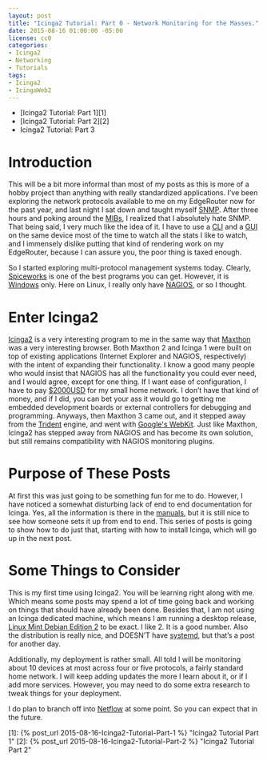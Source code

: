 ```yaml
---
layout: post
title: "Icinga2 Tutorial: Part 0 - Network Monitoring for the Masses."
date: 2015-08-16 01:00:00 -05:00
license: cc0
categories:
- Icinga2
- Networking
- Tutorials
tags:
- Icinga2
- IcingaWeb2
---
```

* [Icinga2 Tutorial: Part 1][1]
* [Icinga2 Tutorial: Part 2][2]
* Icinga2 Tutorial: Part 3

Introduction
============
This will be a bit more informal than most of my posts as this is more of a
hobby project than anything with really standardized applications. I’ve been
exploring the network protocols available to me on my EdgeRouter now for the
past year, and last night I sat down and taught myself [SNMP][4]. After three
hours and poking around the [MIBs][5], I realized that I absolutely hate SNMP.
That being said, I very much like the idea of it. I have to use a [CLI][6] and
a [GUI][7] on the same device most of the time to watch all the stats I like to
watch, and I immensely dislike putting that kind of rendering work on my
EdgeRouter, because I can assure you, the poor thing is taxed enough.

So I started exploring multi-protocol management systems today. Clearly,
[Spiceworks][8] is one of the best programs you can get. However, it is
[Windows][9] only. Here on Linux, I really only have [NAGIOS][10], or so I
thought.

Enter Icinga2
=============
[Icinga2][11] is a very interesting program to me in the same way that
[Maxthon][12] was a very interesting browser. Both Maxthon 2 and Icinga 1 were
built on top of existing applications (Internet Explorer and NAGIOS,
respectively) with the  intent of expanding their functionality. I know a good
many people who would insist that NAGIOS has all the functionality you could
ever need, and I would agree, except for one thing. If I want ease of
configuration, I have to pay [$2000USD][13] for my small home network. I don’t
have that kind of money, and if I did, you can bet your ass it would go to
getting me embedded development boards or external controllers for debugging
and programming. Anyways, then Maxthon 3 came out, and it stepped away from the
[Trident][14] engine, and went with [Google's WebKit][15]. Just like Maxthon,
Icinga2 has stepped away from NAGIOS and has become its own solution, but still
remains compatibility with NAGIOS monitoring plugins.

Purpose of These Posts
======================
At first this was just going to be something fun for me to do. However, I have
noticed a somewhat disturbing lack of end to end documentation for Icinga.
Yes, all the information is there in the [manuals][16], but it is still nice to
see how someone sets it up from end to end. This series of posts is going to
show how to do just that, starting with how to install Icinga, which will go up
in the next post.

Some Things to Consider
=======================
This is my first time using Icinga2. You will be learning right along with me.
Which means some posts may spend a lot of time going back and working on things
that should have already been done. Besides that, I am not using an Icinga
dedicated machine, which means I am running a desktop release,
[Linux Mint Debian Edition 2][17] to be exact. I like 2. It is a good number.
Also the distribution is really nice, and DOESN’T have [systemd][18], but
that’s a post for another day.

Additionally, my deployment is rather small. All told I will be monitoring
about 10 devices at most across four or five protocols, a fairly standard home
network. I will keep adding updates the more I learn about it, or if I add more
services. However, you may need to do some extra research to tweak things for
your deployment.

I do plan to branch off into [Netflow][19] at some point. So you can expect
that in the future.

[1]:  {% post_url 2015-08-16-Icinga2-Tutorial-Part-1 %} "Icinga2 Tutorial Part 1"
[2]:  {% post_url 2015-08-16-Icinga2-Tutorial-Part-2 %} "Icinga2 Tutorial Part 2"
<!-- [3]:  % post_url 2015-08-17-Icinga2-Tutorial-Part-3 % "Icinga2 Tutorial Part 3" -->
[4]:  https://en.wikipedia.org/wiki/Simple_Network_Management_Protocol "Wikipedia: SNMP"
[5]:  https://en.wikipedia.org/wiki/Management_information_base "Wikipedia: MIB"
[6]:  https://en.wikipedia.org/wiki/Command-line_interface "Wikipedia: CLI"
[7]:  https://en.wikipedia.org/wiki/Graphical_user_interface "Wikipedia: GUI"
[8]:  https://en.wikipedia.org/wiki/Spiceworks "Wikipedia: Spiceworks"
[9]:  https://en.wikipedia.org/wiki/Microsoft_Windows "Wikipedia: Windows"
[10]: https://en.wikipedia.org/wiki/Nagios "Wikipedia: Nagios"
[11]: https://en.wikipedia.org/wiki/Icinga#Icinga_2 "Wikipedia: Icinga2"
[12]: https://en.wikipedia.org/wiki/Maxthon "Wikipedia: Maxthon"
[13]: https://assets.nagios.com/handouts/nagiosxi/Nagios-XI-2014-Pricing-Documentation.pdf "Official NAGIOS Pricing Information"
[14]: https://en.wikipedia.org/wiki/Trident_(layout_engine) "Wikipedia: Trident Engine"
[15]: https://en.wikipedia.org/wiki/WebKit "Wikipedia: WebKit"
[16]: http://docs.icinga.org/icinga2/latest/doc/module/icinga2/toc "Icinga2 Offcial Documentation"
[17]: https://en.wikipedia.org/wiki/Linux_Mint#Linux_Mint_Debian_Edition "Wikipedia: Linux Mint Debian Edition"
[18]: https://en.wikipedia.org/wiki/Systemd "Wikipedia: SystemD"
[19]: https://en.wikipedia.org/wiki/NetFlow "Wikipedia: Netflow"
